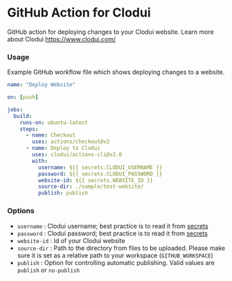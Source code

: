 # GitHub Action for Clodui

GitHub action for deploying changes to your Clodui website. Learn more about Clodui https://www.clodui.com/

### Usage

Example GitHub workflow file which shows deploying changes to a website.

```yaml
name: "Deploy Website"

on: [push]

jobs:
  build:
    runs-on: ubuntu-latest
    steps:
      - name: Checkout
        uses: actions/checkout@v2
      - name: Deploy to Clodui
        uses: clodui/actions-cli@v2.0
        with:
          username: ${{ secrets.CLODUI_USERNAME }}
          password: ${{ secrets.CLODUI_PASSWORD }}
          website-id: ${{ secrets.WEBSITE_ID }}
          source-dir: ./sample/test-website/
          publish: publish
```

### Options

- `username` : Clodui username; best practice is to read it from [secrets]
- `password` : Clodui password; best practice is to read it from [secrets]
- `website-id` : Id of your Clodui website
- `source-dir` : Path to the directory from files to be uploaded. Please make sure it is set as a relative path to your workspace (`GITHUB_WORKSPACE`)
- `publish` : Option for controlling automatic publishing. Valid values are `publish` or `no-publish`

[secrets]: https://help.github.com/en/actions/configuring-and-managing-workflows/creating-and-storing-encrypted-secrets
